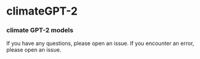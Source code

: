 # climateGPT-2
### climate GPT-2 models


If you have any questions, please open an issue.
If you encounter an error, please open an issue.

